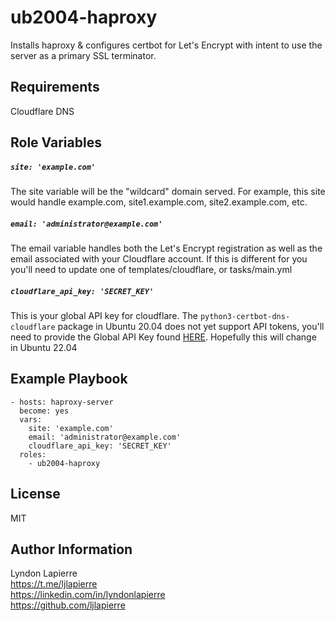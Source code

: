 ub2004-haproxy
=========

Installs haproxy & configures certbot for Let's Encrypt with intent to use the server as a primary SSL terminator.

Requirements
------------

Cloudflare DNS

Role Variables
--------------

##### ```site: 'example.com'```
The site variable will be the "wildcard" domain served. For example, this site would handle example.com, site1.example.com, site2.example.com, etc.

##### ```email: 'administrator@example.com'```
The email variable handles both the Let's Encrypt registration as well as the email associated with your Cloudflare account. If this is different for you you'll need to update one of templates/cloudflare, or tasks/main.yml

##### ```cloudflare_api_key: 'SECRET_KEY'```
This is your global API key for cloudflare. The ```python3-certbot-dns-cloudflare``` package in Ubuntu 20.04 does not yet support API tokens, you'll need to provide the Global API Key found [HERE](https://dash.cloudflare.com/profile/api-tokens). Hopefully this will change in Ubuntu 22.04

Example Playbook
----------------

    - hosts: haproxy-server
      become: yes
      vars:
        site: 'example.com'
        email: 'administrator@example.com'
        cloudflare_api_key: 'SECRET_KEY'
      roles:
        - ub2004-haproxy

License
-------

MIT

Author Information
------------------

Lyndon Lapierre  
https://t.me/ljlapierre  
https://linkedin.com/in/lyndonlapierre  
https://github.com/ljlapierre
